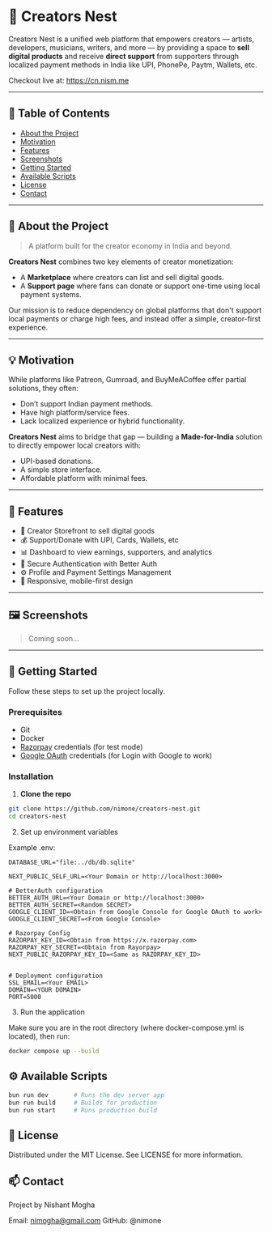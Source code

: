# 🎨 Creators Nest

Creators Nest is a unified web platform that empowers creators — artists, developers, musicians, writers, and more — by providing a space to **sell digital products** and receive **direct support** from supporters through localized payment methods in India like UPI, PhonePe, Paytm, Wallets, etc.

Checkout live at: https://cn.nism.me

---

## 📌 Table of Contents

- [About the Project](#about-the-project)
- [Motivation](#motivation)
- [Features](#features)
- [Screenshots](#screenshots)
- [Getting Started](#getting-started)
- [Available Scripts](#available-scripts)
- [License](#license)
- [Contact](#contact)

---

## 🧩 About the Project

> A platform built for the creator economy in India and beyond.

**Creators Nest** combines two key elements of creator monetization:

- A **Marketplace** where creators can list and sell digital goods.
- A **Support page** where fans can donate or support one-time using local payment systems.

Our mission is to reduce dependency on global platforms that don't support local payments or charge high fees, and instead offer a simple, creator-first experience.

---

## 💡 Motivation

While platforms like Patreon, Gumroad, and BuyMeACoffee offer partial solutions, they often:

- Don’t support Indian payment methods.
- Have high platform/service fees.
- Lack localized experience or hybrid functionality.

**Creators Nest** aims to bridge that gap — building a **Made-for-India** solution to directly empower local creators with:

- UPI-based donations.
- A simple store interface.
- Affordable platform with minimal fees.

---

## 🚀 Features

- 🛒 Creator Storefront to sell digital goods
- 💰 Support/Donate with UPI, Cards, Wallets, etc
- 📊 Dashboard to view earnings, supporters, and analytics
- 🔐 Secure Authentication with Better Auth
- ⚙️ Profile and Payment Settings Management
- 🎯 Responsive, mobile-first design

---

## 🖼 Screenshots

<!-- You can upload screenshots/gifs and link here -->

> Coming soon...

---

## 🧪 Getting Started

Follow these steps to set up the project locally.

### Prerequisites

- Git
- Docker
- [Razorpay](https://x.razorpay.com) credentials (for test mode)
- [Google OAuth](https://www.better-auth.com/docs/authentication/google) credentials (for Login with Google to work)

### Installation

1. **Clone the repo**

```bash
git clone https://github.com/nimone/creators-nest.git
cd creators-nest
```

2. Set up environment variables

Example .env:

```
DATABASE_URL="file:../db/db.sqlite"

NEXT_PUBLIC_SELF_URL=<Your Domain or http://localhost:3000>

# BetterAuth configuration
BETTER_AUTH_URL=<Your Domain or http://localhost:3000>
BETTER_AUTH_SECRET=<Random SECRET>
GOOGLE_CLIENT_ID=<Obtain from Google Console for Google OAuth to work>
GOOGLE_CLIENT_SECRET=<From Google Console>

# Razorpay Config
RAZORPAY_KEY_ID=<Obtain from https://x.razorpay.com>
RAZORPAY_KEY_SECRET=<Obtain from Rayorpay>
NEXT_PUBLIC_RAZORPAY_KEY_ID=<Same as RAZORPAY_KEY_ID>


# Deployment configuration
SSL_EMAIL=<Your EMAIL>
DOMAIN=<YOUR DOMAIN>
PORT=5000
```

3. Run the application

Make sure you are in the root directory (where docker-compose.yml is located), then run:

```bash
docker compose up --build
```

## ⚙️ Available Scripts

```bash
bun run dev       # Runs the dev server app
bun run build     # Builds for production
bun run start     # Runs production build
```

## 📄 License

Distributed under the MIT License. See LICENSE for more information.

## 📫 Contact

Project by Nishant Mogha

Email: nimogha@gmail.com
GitHub: @nimone
